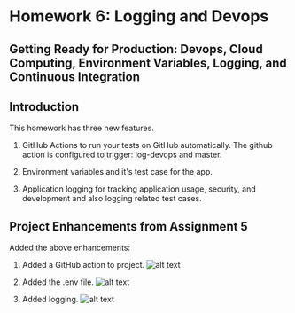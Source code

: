 # Homework 6: Logging and Devops

## Getting Ready for Production: Devops, Cloud Computing, Environment Variables, Logging, and Continuous Integration

## Introduction
This homework has three new features.

1.  GitHub Actions to run your tests on GitHub automatically. The github action is configured to trigger: log-devops and master.  

2.  Environment variables and it's test case for the app.

3.  Application logging for tracking application usage, security, and development and also logging related test cases.

## Project Enhancements from Assignment 5

Added the above enhancements:

1. Added a GitHub action to project.
![alt text](<Screenshot 2024-03-10 at 3.53.20 AM.png>)

2. Added the .env file.
![alt text](<Screenshot 2024-03-10 at 3.54.12 AM.png>)

3. Added logging.
![alt text](<Screenshot 2024-03-10 at 3.54.37 AM.png>)